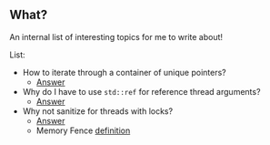 ## What?
An internal list of interesting topics for me to write about!

List:
* How to iterate through a container of unique pointers?
    * [Answer](https://stackoverflow.com/questions/20292682/iterating-through-vectorunique-ptrmytype-using-c11-for-loops)
* Why do I have to use `std::ref` for reference thread arguments?
    * [Answer](https://stackoverflow.com/questions/36341724/c-thread-taking-reference-argument-failed-compile)
* Why not sanitize for threads with locks?
    * [Answer](https://stackoverflow.com/questions/11172922/does-stdmutex-create-a-fence)
    * Memory Fence [definition](https://en.wikipedia.org/wiki/Memory_barrier)
